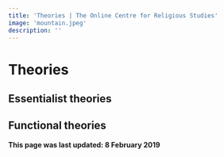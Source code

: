 ```yaml
---
title: 'Theories | The Online Centre for Religious Studies'
image: 'mountain.jpeg'
description: ''
---
```

# Theories

## Essentialist theories

## Functional theories

**This page was last updated: 8 February 2019**